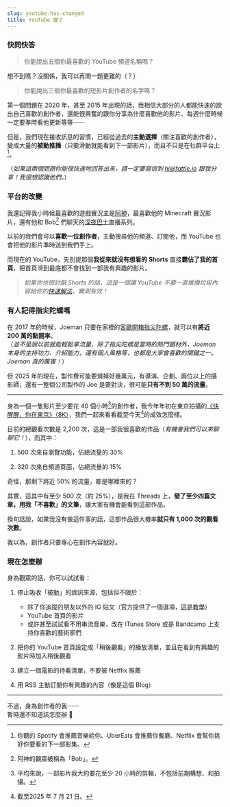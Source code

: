 ```yaml
---
slug: youtube-has-changed
title: YouTube 變了
---
```

### 快問快答

> 你能說出五個你最喜歡的 YouTube 頻道名稱嗎？

想不到嗎？沒關係，我可以再問一題更難的（？）

> 你能說出三個你最喜歡的短影片創作者的名字嗎？

<!-- truncate -->

第一個問題在 2020 年，甚至 2015 年出現的話，我相信大部分的人都能快速的說出自己喜歡的創作者，還能很興奮的跟你分享為什麼喜歡他的影片、每週什麼時候一定要準時看他更新等等⋯⋯

但是，我們現在接收訊息的習慣，已經從過去的**主動選擇**（關注喜歡的創作者），變成大量的**被動推播**（只要滑動就能看到下一部影片），而且不只是在社群平台上[^1]。

（_如果這兩個問題你能很快速地回答出來，請一定要寫信到 hi@fattie.io 跟我分享！我很想認識他們。_）

### 平台的改變

我還記得我小時候最喜歡的遊戲實況主是[阿神](https://www.youtube.com/channel/UCnJEWsS5agXCkqIpyHC9Grg)，最喜歡他的 Minecraft 實況影片，還有他和 Bob[^2] 們聊天的[深夜巴士](https://youtube.com/playlist?list=PLtHA2VxfiZuUrny3w48hUQ9fGfsP_Bupm)直播系列。

以前的我們會可以**喜歡一位創作者**，主動搜尋他的頻道、訂閱他，而 YouTube 也會把他的影片準時送到我們手上。

而現在的 YouTube，先別提那個**我從來就沒有想看的 Shorts** 直接**霸佔了我的首頁**，把首頁滑到最底都不會找到一部我有興趣的影片。

> _如果你也很討厭 Shorts 的話，這是一個讓 YouTube 不要一直推播垃圾內容給你的[快速解法](https://youtu.be/ROaQW0-gKrg&t=69)，實測有效！_

### 有人記得指尖陀螺嗎

在 2017 年的時候，Joeman 只要在家裡的[客廳開箱指尖陀螺](https://youtu.be/g2MblLYAZyI?si=mavFcpgy-2gAkm0s)，就可以有**將近 200 萬的點閱率**。  
（_並不是說以前就能輕鬆拿流量，除了指尖陀螺是當時的熱門題材外，Joeman 本身的主持功力、介紹能力，還有個人風格等，也都是大家會喜歡的關鍵之一。Joeman 真的厲害！_）

但 2025 年的現在，製作費可能要燒掉好幾萬元，有導演、企劃、兩位以上的攝影師，還有一整個公司製作的 Joe 是要對決，很可能**只有不到 50 萬的流量**。

---

身為一個一隻影片至少要花 40 個小時[^3]的創作者，我今年年初在東京拍攝的[《快醒醒，你在東京》（8K）](https://youtu.be/JPtAAoyFNV8)，我們一起來看看截至今天[^4]的成效怎麼樣。

目前的總觀看次數是 2,200 次，這是一部我很喜歡的作品（_有機會我們可以來聊聊它！_），而其中：

1. 500 次來自瀏覽功能，佔總流量的 30%

2. 320 次來自頻道頁面，佔總流量的 15%

奇怪，那剩下將近 50% 的流量，都是哪裡來的？

其實，這其中有至少 500 次（約 25%），是我在 Threads 上，**發了至少四篇文章，用我「不喜歡」的文筆**，讓大家有機會能看到這部作品。

換句話說，如果我沒有做這件事的話，這部作品很大機率**就只有 1,000 次的觀看次數**。

我以為，創作者只要專心在創作內容就好。

### 現在怎麼辦

身為觀眾的話，你可以試試看：

1. 停止吸收「被動」的資訊來源，包括但不限於：

   - 除了你追蹤的朋友以外的 IG 貼文（官方提供了一個選項，[這是教學](https://help.instagram.com/423267105807548)）
   - YouTube 首頁的影片
   - 或許甚至試試看不用串流音樂，改在 iTunes Store 或是 Bandcamp 上支持你喜歡的藝術家們

1. 把你的 YouTube 首頁設定成「稍後觀看」的播放清單，並且在看到有興趣的影片時加入稍後觀看

2. 建立一個電影的待看清單，不要被 Netflix 推薦

3. 用 RSS 主動訂閱你有興趣的內容（像是這個 Blog）

---

不過，身為創作者的我⋯⋯  
暫時還不知道該怎麼辦 🤔

[^1]: 你聽的 Spotify 會推薦音樂給你、UberEats 會推薦你餐廳、Netflix 會幫你挑好你要看的下一部影集。

[^2]: 阿神的觀眾被稱為「Bob」。

[^3]: 平均來說，一部影片我大約要花至少 20 小時的剪輯，不包括前期構想、和拍攝。

[^4]: 截至2025 年 7 月 21 日。